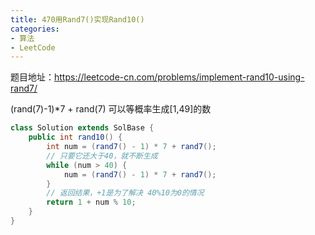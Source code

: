 ```yaml
---
title: 470用Rand7()实现Rand10()
categories: 
- 算法
- LeetCode
---
```


题目地址：https://leetcode-cn.com/problems/implement-rand10-using-rand7/

(rand(7)-1)*7 + rand(7) 可以等概率生成[1,49]的数

```java
class Solution extends SolBase {
    public int rand10() {
        int num = (rand7() - 1) * 7 + rand7();
        // 只要它还大于40，就不断生成
        while (num > 40) {
            num = (rand7() - 1) * 7 + rand7();
        }
        // 返回结果，+1是为了解决 40%10为0的情况
        return 1 + num % 10;
    }
}
```


